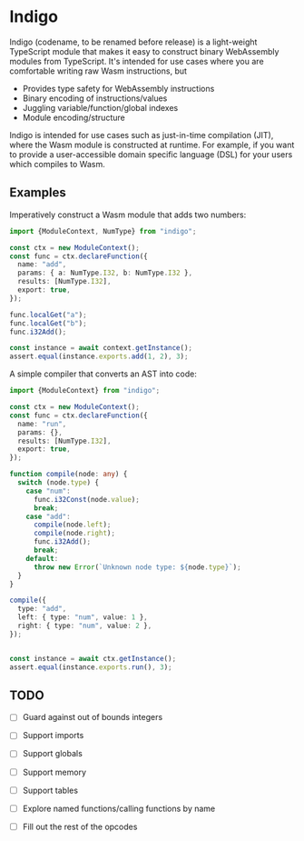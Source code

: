 # Indigo

Indigo (codename, to be renamed before release) is a light-weight TypeScript
module that makes it easy to construct binary WebAssembly modules from
TypeScript. It's intended for use cases where you are comfortable writing raw
Wasm instructions, but 

- Provides type safety for WebAssembly instructions
- Binary encoding of instructions/values
- Juggling variable/function/global indexes
- Module encoding/structure

Indigo is intended for use cases such as just-in-time compilation (JIT), where
the Wasm module is constructed at runtime. For example, if you want to provide a
user-accessible domain specific language (DSL) for your users which compiles to
Wasm.

## Examples

Imperatively construct a Wasm module that adds two numbers:

```ts
import {ModuleContext, NumType} from "indigo";

const ctx = new ModuleContext();
const func = ctx.declareFunction({
  name: "add",
  params: { a: NumType.I32, b: NumType.I32 },
  results: [NumType.I32],
  export: true,
});

func.localGet("a");
func.localGet("b");
func.i32Add();

const instance = await context.getInstance();
assert.equal(instance.exports.add(1, 2), 3);
```

A simple compiler that converts an AST into code:

```ts
import {ModuleContext} from "indigo";

const ctx = new ModuleContext();
const func = ctx.declareFunction({
  name: "run",
  params: {},
  results: [NumType.I32],
  export: true,
});

function compile(node: any) {
  switch (node.type) {
    case "num":
      func.i32Const(node.value);
      break;
    case "add":
      compile(node.left);
      compile(node.right);
      func.i32Add();
      break;
    default:
      throw new Error(`Unknown node type: ${node.type}`);
  }
}

compile({
  type: "add",
  left: { type: "num", value: 1 },
  right: { type: "num", value: 2 },
});


const instance = await ctx.getInstance();
assert.equal(instance.exports.run(), 3);

```


## TODO

- [ ] Guard against out of bounds integers
- [ ] Support imports
- [ ] Support globals
- [ ] Support memory
- [ ] Support tables
- [ ] Explore named functions/calling functions by name
- [ ] Fill out the rest of the opcodes

